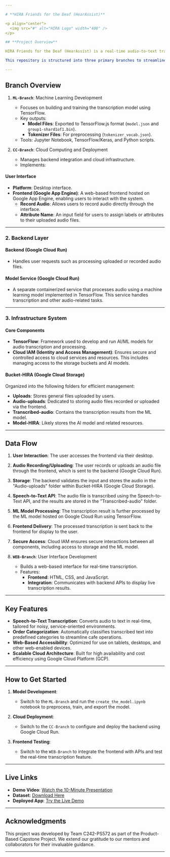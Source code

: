 ```yaml
---

# **HIRA Friends for the Deaf (HearAssist)**

<p align="center">
  <img src="#" alt="HIRA Logo" width="400" />
</p>

## **Project Overview**

HIRA Friends for the Deaf (HearAssist) is a real-time audio-to-text transcription system designed to empower Deaf and Hard of Hearing (D/HH) individuals in customer-facing roles, particularly in cafes. The solution promotes workplace inclusivity through advanced AI/ML integration, cloud-based deployment, and an intuitive web-based user interface.

This repository is structured into three primary branches to streamline development, deployment, and integration:

---
```


## **Branch Overview**

1. **`ML-Branch`**: Machine Learning Development  
   - Focuses on building and training the transcription model using TensorFlow.
   - Key outputs:
     - **Model Files**: Exported to TensorFlow.js format (`model.json` and `group1-shard1of1.bin`).
     - **Tokenizer Files**: For preprocessing (`tokenizer_vocab.json`).
   - Tools: Jupyter Notebook, TensorFlow/Keras, and Python scripts.

2. **`CC-Branch`**: Cloud Computing and Deployment  
   - Manages backend integration and cloud infrastructure.
   - Implements:
#### **User Interface**
- **Platform**: Desktop interface.
- **Frontend (Google App Engine)**: A web-based frontend hosted on Google App Engine, enabling users to interact with the system.
  - **Record Audio**: Allows users to record audio directly through the interface.
  - **Attribute Name**: An input field for users to assign labels or attributes to their uploaded audio files.

---

### 2. **Backend Layer**

#### **Backend (Google Cloud Run)**
- Handles user requests such as processing uploaded or recorded audio files.

#### **Model Service (Google Cloud Run)**
- A separate containerized service that processes audio using a machine learning model implemented in TensorFlow. This service handles transcription and other audio-related tasks.

---

### 3. **Infrastructure System**

#### **Core Components**
- **TensorFlow**: Framework used to develop and run AI/ML models for audio transcription and processing.
- **Cloud IAM (Identity and Access Management)**: Ensures secure and controlled access to cloud services and resources. This includes managing access to the storage buckets and AI models.

#### **Bucket-HIRA (Google Cloud Storage)**
Organized into the following folders for efficient management:
- **Uploads**: Stores general files uploaded by users.
- **Audio-uploads**: Dedicated to storing audio files recorded or uploaded via the frontend.
- **Transcribed-audio**: Contains the transcription results from the ML model.
- **Model-HIRA**: Likely stores the AI model and related resources.

---

## Data Flow

1. **User Interaction**: The user accesses the frontend via their desktop.
2. **Audio Recording/Uploading**: The user records or uploads an audio file through the frontend, which is sent to the backend (Google Cloud Run).
3. **Storage**: The backend validates the input and stores the audio in the "Audio-uploads" folder within Bucket-HIRA (Google Cloud Storage).
4. **Speech-to-Text API**: The audio file is transcribed using the Speech-to-Text API, and the results are stored in the "Transcribed-audio" folder.
5. **ML Model Processing**: The transcription result is further processed by the ML model hosted on Google Cloud Run using TensorFlow.
6. **Frontend Delivery**: The processed transcription is sent back to the frontend for display to the user.
7. **Secure Access**: Cloud IAM ensures secure interactions between all components, including access to storage and the ML model.

3. **`WEB-Branch`**: User Interface Development  
   - Builds a web-based interface for real-time transcription.
   - Features:
     - **Frontend**: HTML, CSS, and JavaScript.
     - **Integration**: Communicates with backend APIs to display live transcription results.

---

## **Key Features**

- **Speech-to-Text Transcription**: Converts audio to text in real-time, tailored for noisy, service-oriented environments.
- **Order Categorization**: Automatically classifies transcribed text into predefined categories to streamline cafe operations.
- **Web-Based Accessibility**: Optimized for use on tablets, desktops, and other web-enabled devices.
- **Scalable Cloud Architecture**: Built for high availability and cost efficiency using Google Cloud Platform (GCP).

---

## **How to Get Started**

1. **Model Development**:  
   - Switch to the `ML-Branch` and run the `create_the_model.ipynb` notebook to preprocess, train, and export the model.

2. **Cloud Deployment**:  
   - Switch to the `CC-Branch` to configure and deploy the backend using Google Cloud Run.

3. **Frontend Testing**:  
   - Switch to the `WEB-Branch` to integrate the frontend with APIs and test the real-time transcription feature.

---

## **Live Links**

- **Demo Video**: [Watch the 10-Minute Presentation](https://www.youtube.com/watch?v=12t-i0eWm04)  
- **Dataset**: [Download Here](https://ipb.link/hiradataset)  
- **Deployed App**: [Try the Live Demo](https://frontend-dot-hira-444406.et.r.appspot.com)

---

## **Acknowledgments**

This project was developed by Team C242-PS572 as part of the Product-Based Capstone Project. We extend our gratitude to our mentors and collaborators for their invaluable guidance.

---
